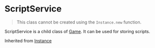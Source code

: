 # ScriptService

> This class cannot be created using the `Instance.new` function.

ScriptService is a child class of [Game](../Game). It can be used for storing scripts.

Inherited from [Instance](../Instance)
